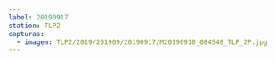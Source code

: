 ```yaml
---
label: 20190917
station: TLP2
capturas:
  - imagem: TLP2/2019/201909/20190917/M20190918_084548_TLP_2P.jpg
---
```

